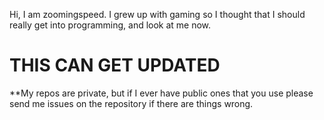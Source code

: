 Hi, I am zoomingspeed. I grew up with gaming so I thought that I should really get into programming, and look at me now. 

# THIS CAN GET UPDATED

**My repos are private, but if I ever have public ones that you use please send me issues on the repository if there are things wrong.
